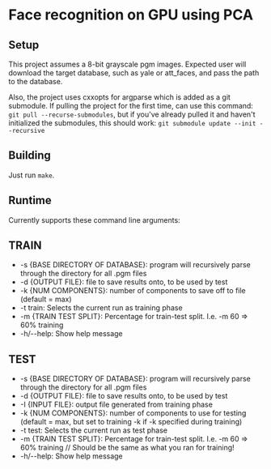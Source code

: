Face recognition on GPU using PCA
=================================

Setup
-----

This project assumes a 8-bit grayscale pgm images. Expected user will download the target database, such as
yale or att_faces, and pass the path to the database.

Also, the project uses cxxopts for argparse which is added as a git submodule. If pulling the project for the first time,
can use this command: `git pull --recurse-submodules`, but if you've already pulled it and haven't initialized the
submodules, this should work: `git submodule update --init --recursive`

Building
--------

Just run `make`.


Runtime
-------

Currently supports these command line arguments:

## TRAIN

* -s {BASE DIRECTORY OF DATABASE}: program will recursively parse through the directory for all .pgm files
* -d {OUTPUT FILE}: file to save results onto, to be used by test
* -k {NUM COMPONENTS}: number of components to save off to file (default = max)
* -t train: Selects the current run as training phase
* -m {TRAIN TEST SPLIT}: Percentage for train-test split. I.e. -m 60 => 60% training
* -h/--help: Show help message

## TEST

* -s {BASE DIRECTORY OF DATABASE}: program will recursively parse through the directory for all .pgm files
* -d {OUTPUT FILE}: file to save results onto, to be used by test
* -I {INPUT FILE}: output file generated from training phase
* -k {NUM COMPONENTS}: number of components to use for testing (default = max, but set to training -k if -k specified during training)
* -t test: Selects the current run as test phase
* -m {TRAIN TEST SPLIT}: Percentage for train-test split. I.e. -m 60 => 60% training // Should be the same as what you ran for training!
* -h/--help: Show help message

